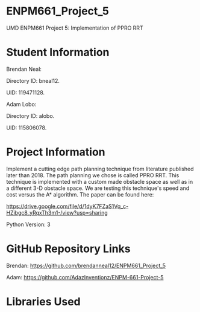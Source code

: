 # ENPM661_Project_5
UMD ENPM661 Project 5: Implementation of PPRO RRT

# Student Information
Brendan Neal:

Directory ID: bneal12.

UID: 119471128.

Adam Lobo:

Directory ID: alobo.

UID: 115806078.

# Project Information
Implement a cutting edge path planning technique from literature published later than 2018. The path planning we chose is called PPRO RRT. This technique is implemented with a custom made obstacle space as well as in a different 3-D obstacle space. We are testing this technique's speed and cost versus the A* algorithm. The paper can be found here:

https://drive.google.com/file/d/1dyK7FZaS1Vq_c-HZibgc8_yRqxTh3m1-/view?usp=sharing

Python Version: 3

# GitHub Repository Links

Brendan: https://github.com/brendanneal12/ENPM661_Project_5

Adam: https://github.com/AdazInventionz/ENPM-661-Project-5

# Libraries Used





